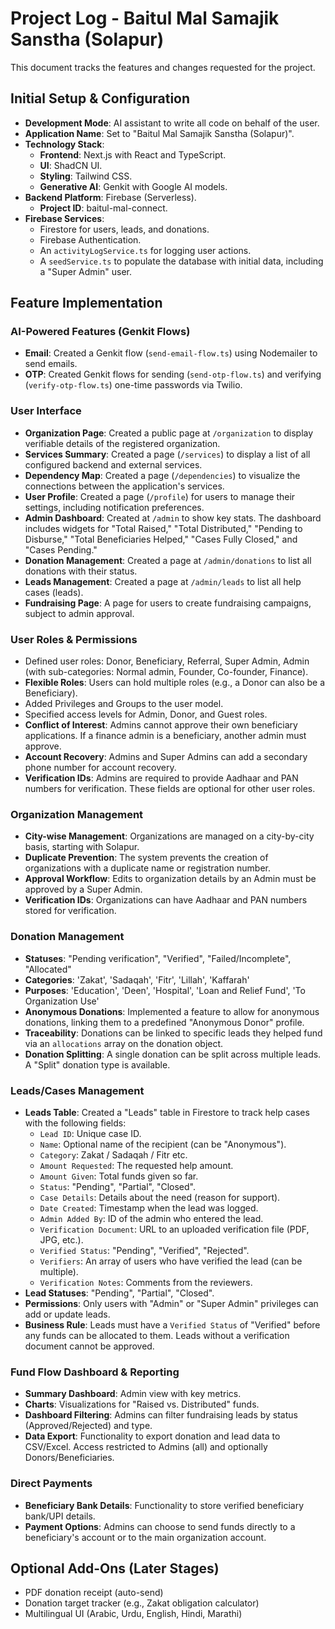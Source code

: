 # Project Log - Baitul Mal Samajik Sanstha (Solapur)

This document tracks the features and changes requested for the project.

## Initial Setup & Configuration

- **Development Mode**: AI assistant to write all code on behalf of the user.
- **Application Name**: Set to "Baitul Mal Samajik Sanstha (Solapur)".
- **Technology Stack**: 
  - **Frontend**: Next.js with React and TypeScript.
  - **UI**: ShadCN UI.
  - **Styling**: Tailwind CSS.
  - **Generative AI**: Genkit with Google AI models.
- **Backend Platform**: Firebase (Serverless).
  - **Project ID**: baitul-mal-connect.
- **Firebase Services**:
  - Firestore for users, leads, and donations.
  - Firebase Authentication.
  - An `activityLogService.ts` for logging user actions.
  - A `seedService.ts` to populate the database with initial data, including a "Super Admin" user.

## Feature Implementation

### AI-Powered Features (Genkit Flows)

- **Email**: Created a Genkit flow (`send-email-flow.ts`) using Nodemailer to send emails.
- **OTP**: Created Genkit flows for sending (`send-otp-flow.ts`) and verifying (`verify-otp-flow.ts`) one-time passwords via Twilio.

### User Interface
- **Organization Page**: Created a public page at `/organization` to display verifiable details of the registered organization.
- **Services Summary**: Created a page (`/services`) to display a list of all configured backend and external services.
- **Dependency Map**: Created a page (`/dependencies`) to visualize the connections between the application's services.
- **User Profile**: Created a page (`/profile`) for users to manage their settings, including notification preferences.
- **Admin Dashboard**: Created at `/admin` to show key stats. The dashboard includes widgets for "Total Raised," "Total Distributed," "Pending to Disburse," "Total Beneficiaries Helped," "Cases Fully Closed," and "Cases Pending."
- **Donation Management**: Created a page at `/admin/donations` to list all donations with their status.
- **Leads Management**: Created a page at `/admin/leads` to list all help cases (leads).
- **Fundraising Page**: A page for users to create fundraising campaigns, subject to admin approval.

### User Roles & Permissions

- Defined user roles: Donor, Beneficiary, Referral, Super Admin, Admin (with sub-categories: Normal admin, Founder, Co-founder, Finance).
- **Flexible Roles**: Users can hold multiple roles (e.g., a Donor can also be a Beneficiary).
- Added Privileges and Groups to the user model.
- Specified access levels for Admin, Donor, and Guest roles.
- **Conflict of Interest**: Admins cannot approve their own beneficiary applications. If a finance admin is a beneficiary, another admin must approve.
- **Account Recovery**: Admins and Super Admins can add a secondary phone number for account recovery.
- **Verification IDs**: Admins are required to provide Aadhaar and PAN numbers for verification. These fields are optional for other user roles.

### Organization Management
- **City-wise Management**: Organizations are managed on a city-by-city basis, starting with Solapur.
- **Duplicate Prevention**: The system prevents the creation of organizations with a duplicate name or registration number.
- **Approval Workflow**: Edits to organization details by an Admin must be approved by a Super Admin.
- **Verification IDs**: Organizations can have Aadhaar and PAN numbers stored for verification.

### Donation Management

- **Statuses**: "Pending verification", "Verified", "Failed/Incomplete", "Allocated"
- **Categories**: 'Zakat', 'Sadaqah', 'Fitr', 'Lillah', 'Kaffarah'
- **Purposes**: 'Education', 'Deen', 'Hospital', 'Loan and Relief Fund', 'To Organization Use'
- **Anonymous Donations**: Implemented a feature to allow for anonymous donations, linking them to a predefined "Anonymous Donor" profile.
- **Traceability**: Donations can be linked to specific leads they helped fund via an `allocations` array on the donation object.
- **Donation Splitting**: A single donation can be split across multiple leads. A "Split" donation type is available.

### Leads/Cases Management
- **Leads Table**: Created a "Leads" table in Firestore to track help cases with the following fields:
    - `Lead ID`: Unique case ID.
    - `Name`: Optional name of the recipient (can be "Anonymous").
    - `Category`: Zakat / Sadaqah / Fitr etc.
    - `Amount Requested`: The requested help amount.
    - `Amount Given`: Total funds given so far.
    - `Status`: "Pending", "Partial", "Closed".
    - `Case Details`: Details about the need (reason for support).
    - `Date Created`: Timestamp when the lead was logged.
    - `Admin Added By`: ID of the admin who entered the lead.
    - `Verification Document`: URL to an uploaded verification file (PDF, JPG, etc.).
    - `Verified Status`: "Pending", "Verified", "Rejected".
    - `Verifiers`: An array of users who have verified the lead (can be multiple).
    - `Verification Notes`: Comments from the reviewers.
- **Lead Statuses**: "Pending", "Partial", "Closed".
- **Permissions**: Only users with "Admin" or "Super Admin" privileges can add or update leads.
- **Business Rule**: Leads must have a `Verified Status` of "Verified" before any funds can be allocated to them. Leads without a verification document cannot be approved.

### Fund Flow Dashboard & Reporting
- **Summary Dashboard**: Admin view with key metrics.
- **Charts**: Visualizations for "Raised vs. Distributed" funds.
- **Dashboard Filtering**: Admins can filter fundraising leads by status (Approved/Rejected) and type.
- **Data Export**: Functionality to export donation and lead data to CSV/Excel. Access restricted to Admins (all) and optionally Donors/Beneficiaries.

### Direct Payments
- **Beneficiary Bank Details**: Functionality to store verified beneficiary bank/UPI details.
- **Payment Options**: Admins can choose to send funds directly to a beneficiary's account or to the main organization account.

## Optional Add-Ons (Later Stages)

- PDF donation receipt (auto-send)
- Donation target tracker (e.g., Zakat obligation calculator)
- Multilingual UI (Arabic, Urdu, English, Hindi, Marathi)
